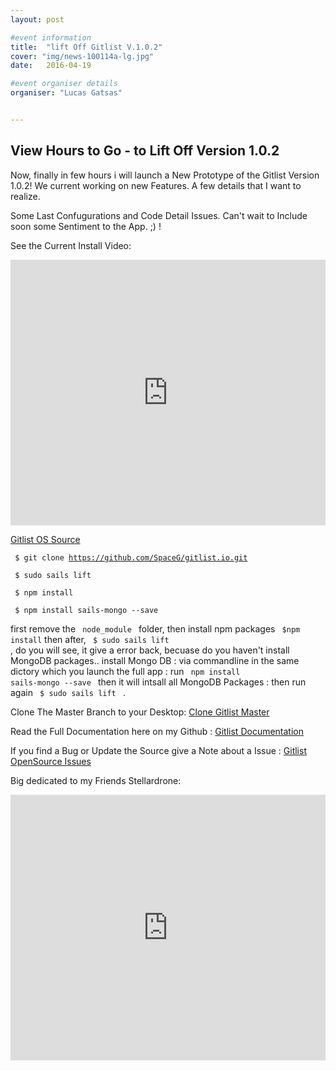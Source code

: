 ```yaml
---
layout: post

#event information
title:  "lift Off Gitlist V.1.0.2"
cover: "img/news-100114a-lg.jpg"
date:   2016-04-19

#event organiser details
organiser: "Lucas Gatsas"


---
```

<h2 class="section-heading"> View Hours to Go - to Lift Off Version 1.0.2</h2>


Now, finally in few hours i will launch a New Prototype of the Gitlist Version 1.0.2!
We current working on new Features. A few details that I want to realize. 

Some Last Confugurations and Code Detail Issues. Can't wait to Include soon some Sentiment to the App. ;) !


See the Current Install Video:

<iframe width="100%" height="425" src="https://www.youtube.com/embed/mOZGPi0grTw" frameborder="0" allowfullscreen></iframe>




<a href="http://www.github.com/spaceG/gitlist.io">Gitlist OS Source </a>

<code> $ git clone https://github.com/SpaceG/gitlist.io.git </code>

<code> $ sudo sails lift </code>

<code> $ npm install </code> 

<code> $ npm install sails-mongo --save  </code> 



first remove the <code> node_module </code>  folder, then install npm packages <code> $npm install</code>  then after, <code> $ sudo sails lift </code> , do you will see, it give a error back, becuase do you haven't install MongoDB packages.. install Mongo DB : via commandline in the same dictory which you launch the full app : run <code> npm install sails-mongo --save  </code> then it will intsall all MongoDB Packages : then run again <code> $ sudo sails lift </code>  .


Clone The Master Branch to your Desktop: <a href="https://github.com/SpaceG/gitlist.io/"> Clone Gitlist Master  </a>

Read the Full Documentation here on my Github : <a href="https://github.com/SpaceG/gitlist.io/blob/master/README.md"> Gitlist Documentation </a>

If you find a Bug or Update the Source give a Note about a Issue :
 <a href="https://github.com/SpaceG/gitlist.io/issues
"> Gitlist OpenSource Issues </a> 


Big dedicated to my Friends Stellardrone: 

<iframe width="100%" height="425" src="https://www.youtube.com/embed/YPRTIonMVQY" frameborder="0" allowfullscreen></iframe>


